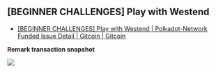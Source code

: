 ## [BEGINNER CHALLENGES] Play with Westend

* [[BEGINNER CHALLENGES] Play with Westend | Polkadot-Network Funded Issue Detail | Gitcoin | Gitcoin](https://gitcoin.co/issue/Polkadot-Network/hello-world-by-polkadot/15/100023941)

**Remark transaction snapshot**

![](https://i.imgur.com/SCBXtzt.png)
